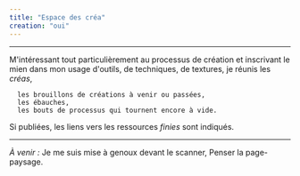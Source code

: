 ```yaml
---
title: "Espace des créa"
creation: "oui"
---
```


----------------

M'intéressant tout particulièrement au processus de création et inscrivant le mien dans mon usage d'outils, de techniques, de textures, je réunis les *créas*, 

      les brouillons de créations à venir ou passées, 
      les ébauches, 
      les bouts de processus qui tournent encore à vide.

Si publiées, les liens vers les ressources *finies* sont indiqués.

--------------------

*À venir :* Je me suis mise à genoux devant le scanner, Penser la page-paysage.


